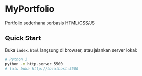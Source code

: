 # MyPortfolio

Portfolio sederhana berbasis HTML/CSS/JS.

## Quick Start

Buka `index.html` langsung di browser, atau jalankan server lokal:

```bash
# Python 3
python -m http.server 5500
# lalu buka http://localhost:5500
```
